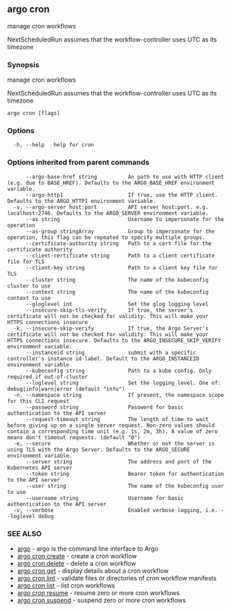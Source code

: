 ## argo cron

manage cron workflows

NextScheduledRun assumes that the workflow-controller uses UTC as its timezone

### Synopsis

manage cron workflows

NextScheduledRun assumes that the workflow-controller uses UTC as its timezone

```
argo cron [flags]
```

### Options

```
  -h, --help   help for cron
```

### Options inherited from parent commands

```
      --argo-base-href string          An path to use with HTTP client (e.g. due to BASE_HREF). Defaults to the ARGO_BASE_HREF environment variable.
      --argo-http1                     If true, use the HTTP client. Defaults to the ARGO_HTTP1 environment variable.
  -s, --argo-server host:port          API server host:port. e.g. localhost:2746. Defaults to the ARGO_SERVER environment variable.
      --as string                      Username to impersonate for the operation
      --as-group stringArray           Group to impersonate for the operation, this flag can be repeated to specify multiple groups.
      --certificate-authority string   Path to a cert file for the certificate authority
      --client-certificate string      Path to a client certificate file for TLS
      --client-key string              Path to a client key file for TLS
      --cluster string                 The name of the kubeconfig cluster to use
      --context string                 The name of the kubeconfig context to use
      --gloglevel int                  Set the glog logging level
      --insecure-skip-tls-verify       If true, the server's certificate will not be checked for validity. This will make your HTTPS connections insecure
  -k, --insecure-skip-verify           If true, the Argo Server's certificate will not be checked for validity. This will make your HTTPS connections insecure. Defaults to the ARGO_INSECURE_SKIP_VERIFY environment variable.
      --instanceid string              submit with a specific controller's instance id label. Default to the ARGO_INSTANCEID environment variable.
      --kubeconfig string              Path to a kube config. Only required if out-of-cluster
      --loglevel string                Set the logging level. One of: debug|info|warn|error (default "info")
  -n, --namespace string               If present, the namespace scope for this CLI request
      --password string                Password for basic authentication to the API server
      --request-timeout string         The length of time to wait before giving up on a single server request. Non-zero values should contain a corresponding time unit (e.g. 1s, 2m, 3h). A value of zero means don't timeout requests. (default "0")
  -e, --secure                         Whether or not the server is using TLS with the Argo Server. Defaults to the ARGO_SECURE environment variable.
      --server string                  The address and port of the Kubernetes API server
      --token string                   Bearer token for authentication to the API server
      --user string                    The name of the kubeconfig user to use
      --username string                Username for basic authentication to the API server
  -v, --verbose                        Enabled verbose logging, i.e. --loglevel debug
```

### SEE ALSO

* [argo](argo.md)	 - argo is the command line interface to Argo
* [argo cron create](argo_cron_create.md)	 - create a cron workflow
* [argo cron delete](argo_cron_delete.md)	 - delete a cron workflow
* [argo cron get](argo_cron_get.md)	 - display details about a cron workflow
* [argo cron lint](argo_cron_lint.md)	 - validate files or directories of cron workflow manifests
* [argo cron list](argo_cron_list.md)	 - list cron workflows
* [argo cron resume](argo_cron_resume.md)	 - resume zero or more cron workflows
* [argo cron suspend](argo_cron_suspend.md)	 - suspend zero or more cron workflows

